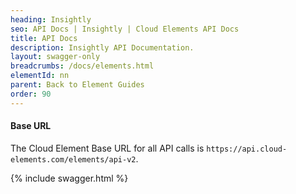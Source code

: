 ```yaml
---
heading: Insightly
seo: API Docs | Insightly | Cloud Elements API Docs
title: API Docs
description: Insightly API Documentation.
layout: swagger-only
breadcrumbs: /docs/elements.html
elementId: nn
parent: Back to Element Guides
order: 90
---
```


#### Base URL

The Cloud Element Base URL for all API calls is `https://api.cloud-elements.com/elements/api-v2`.

{% include swagger.html %}
